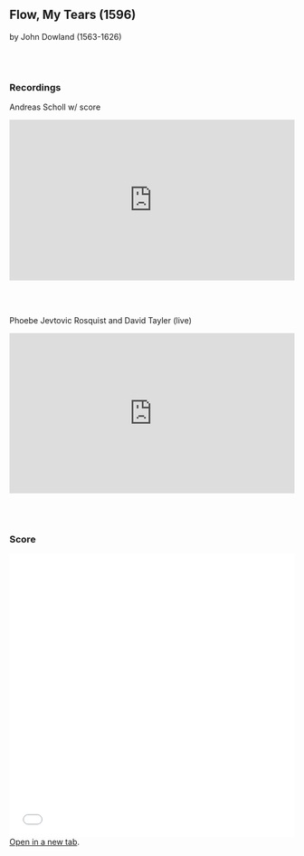## Flow, My Tears (1596)
by John Dowland (1563-1626)

<br><br>

### Recordings

Andreas Scholl w/ score
<style>
.embed-container {
    position: relative;
    padding-bottom: 56.25%;
    height: 0;
    overflow: hidden;
    max-width: 100%;
  }
  iframe{
    position: absolute;
    top: 0;
    left: 0;
    width: 100%;
    height: 100%;
  }
</style>
<div class='embed-container'>
  <iframe src='https://www.youtube.com/embed/y3REIVlo2Ss?rel=0' frameborder='0' allowfullscreen></iframe>
</div>

<br><br>

Phoebe Jevtovic Rosquist and David Tayler (live)
<style>
.embed-container {
    position: relative;
    padding-bottom: 56.25%;
    height: 0;
    overflow: hidden;
    max-width: 100%;
  }
  iframe{
    position: absolute;
    top: 0;
    left: 0;
    width: 100%;
    height: 100%;
  }
</style>
<div class='embed-container'>
  <iframe src='https://www.youtube.com/embed/u3clX2CJqzs?rel=0' frameborder='0' allowfullscreen></iframe>
</div>

<br><br>

### Score

<embed
	src="scores/flow_my_tears_dowland.pdf"
	type="application/pdf"
	width="100%"
	height="500px"
/>
<a href="scores/flow_my_tears_dowland.pdf" target="_blank">Open in a new tab</a>.